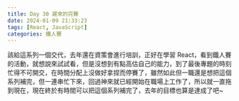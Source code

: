 ```yaml
---
title: Day 30 遲來的完賽
date: 2024-01-09 21:33:23
tags: [React, JavaScript]
categories: 鐵人賽
---
```


該給這系列一個交代，去年還在資策會進行培訓，正好在學習 React，看到鐵人賽的活動，就想說來試試看，但是沒想到有點高估自己的能力，到了最後專題的時刻忙得不可開交，在時間分配上沒做好拿捏而停賽了，雖然如此但一職還是想把這個系列補完，但一連串忙下來，回過神來就已經開始在職場上工作了，所以就一直拖到現在，現在終於有時間可以把這個系列補完了，去年的目標也算是達成了吧~

<!-- more -->
